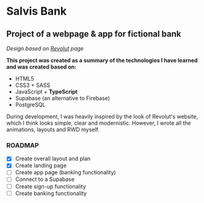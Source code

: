 # Salvis Bank

## Project of a webpage & app for fictional bank

_Design based on [Revolut](https://www.revolut.com/) page_

**This project was created as a summary of the technologies I have learned and was created based on:**

- HTML5
- CSS3 + SASS
- JavaScript + **TypeScript**
- Supabase (an alternative to Firebase)
- PostgreSQL

During development, I was heavily inspired by the look of Revolut's website, which I think looks simple, clear and modernistic. However, I wrote all the animations, layouts and RWD myself.

### ROADMAP

- [x] Create overall layout and plan
- [x] Create landing page
- [ ] Create app page (banking functionality)
- [ ] Connect to a Supabase
- [ ] Create sign-up functionality
- [ ] Create banking functionality
